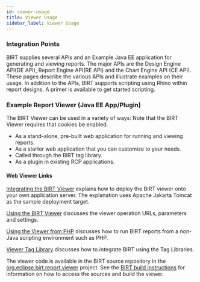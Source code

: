```yaml
---
id: viewer-usage
title: Viewer Usage
sidebar_label: Viewer Usage
---
```


### Integration Points
BIRT supplies several APIs and an Example Java EE application for generating and viewing reports. The major APIs are the Design Engine API(DE API), Report Engine API(RE API) and the Chart Engine API (CE API). These pages describe the various APIs and illustrate examples on their usage. In addition to the APIs, BIRT supports scripting using Rhino within report designs. A primer is available to get started scripting.

### Example Report Viewer (Java EE App/Plugin)
The BIRT Viewer can be used in a variety of ways:
Note that the BIRT Viewer requires that cookies be enabled.

* As a stand-alone, pre-built web application for running and viewing reports.
* As a starter web application that you can customize to your needs.
* Called through the BIRT tag library.
* As a plugin in existing RCP applications.

#### Web Viewer Links
[Integrating the BIRT Viewer](viewer-setup.md) explains how to deploy the BIRT viewer onto your own application server. The explanation uses Apache Jakarta Tomcat as the sample deployment target.

[Using the BIRT Viewer](viewer-usage.md) discusses the viewer operation URLs, parameters and settings.

[Using the Viewer from PHP](viewer-php.md) discusses how to run BIRT reports from a non-Java scripting environment such as PHP.

[Viewer Tag Library](viewer-usage.md) discusses how to integrate BIRT using the Tag Libraries.

The viewer code is available in the BIRT source repository in the [org.eclipse.birt.report.viewer](https://github.com/eclipse/birt/tree/master/viewer/org.eclipse.birt.report.viewer) project. See the [BIRT build instructions](https://github.com/eclipse/birt/blob/master/README.md) for information on how to access the sources and build the viewer.
